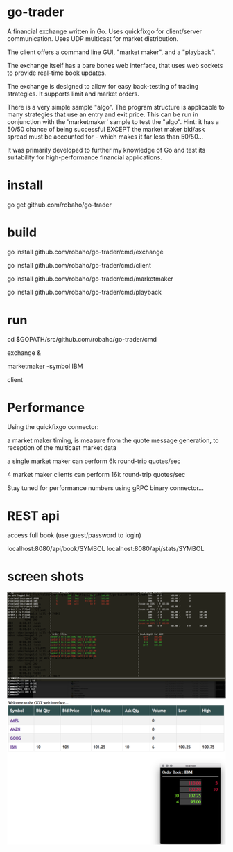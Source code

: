 # go-trader

A financial exchange written in Go. Uses quickfixgo for client/server communication. Uses UDP multicast for market distribution.

The client offers a command line GUI, "market maker", and a "playback".

The exchange itself has a bare bones web interface, that uses web sockets to provide real-time book updates.

The exchange is designed to allow for easy back-testing of trading strategies. It supports limit and market orders.

There is a very simple sample "algo". The program structure is applicable to many strategies that use an entry and exit price.
This can be run in conjunction with the 'marketmaker' sample to test the "algo". Hint: it has a 50/50 chance of being successful EXCEPT the
market maker bid/ask spread must be accounted for - which makes it far less than 50/50...  

It was primarily developed to further my knowledge of Go and test its suitability for high-performance financial applications.

# install

go get github.com/robaho/go-trader

# build

go install github.com/robaho/go-trader/cmd/exchange

go install github.com/robaho/go-trader/cmd/client

go install github.com/robaho/go-trader/cmd/marketmaker

go install github.com/robaho/go-trader/cmd/playback

# run

cd $GOPATH/src/github.com/robaho/go-trader/cmd

exchange &

marketmaker -symbol IBM

client

# Performance

Using the quickfixgo connector:

a market maker timing, is measure from the quote message generation, to reception of the multicast market data

a single market maker can perform 6k round-trip quotes/sec

4 market maker clients can perform 16k round-trip quotes/sec
 
Stay tuned for performance numbers using gRPC binary connector...

# REST api

access full book (use guest/password to login)

localhost:8080/api/book/SYMBOL
localhost:8080/api/stats/SYMBOL

# screen shots

![client screen shot](doc/clientss.png)
![web screen shot](doc/webss.png)
